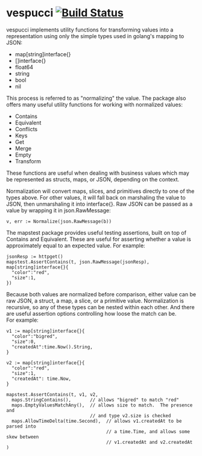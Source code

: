 # vespucci [![Build Status](https://travis-ci.org/ansel1/vespucci.svg?branch=master)](https://travis-ci.org/ansel1/vespucci)

vespucci implements utility functions for transforming values into a representation
using only the simple types used in golang's mapping to JSON:

- map[string]interface{}
- []interface{}
- float64
- string
- bool
- nil

This process is referred to as "normalizing" the value.  The package also offers
many useful utility functions for working with normalized values:

- Contains
- Equivalent
- Conflicts
- Keys
- Get
- Merge
- Empty
- Transform

These functions are useful when dealing with business values which may be represented
as structs, maps, or JSON, depending on the context.

Normalization will convert maps, slices, and primitives directly to one of the
types above.  For other values, it will fall back on marshaling the value to JSON,
then unmarshaling it into interface{}.  Raw JSON can be passed as a value by 
wrapping it in json.RawMessage:

    v, err := Normalize(json.RawMessage(b))

The mapstest package provides useful testing assertions, built on top of Contains
and Equivalent.  These are useful for asserting whether a value is approximately
equal to an expected value.  For example:

    jsonResp := httpget()
    mapstest.AssertContains(t, json.RawMessage(jsonResp), map[string]interface{}{
      "color":"red",
      "size":1,
    })

Because both values are normalized before comparison, either value can
be raw JSON, a struct, a map, a slice, or a primitive value.  Normalization
is recursive, so any of these types can be nested within each other.  And
there are useful assertion options controlling how loose the match can be.  
For example:

    v1 := map[string]interface{}{
      "color":"bigred",
      "size":0,
      "createdAt":time.Now().String,
    }

    v2 := map[string]interface{}{
      "color":"red",
      "size":1,
      "createdAt": time.Now,
    }

    mapstest.AssertContains(t, v1, v2, 
      maps.StringContains(),       // allows "bigred" to match "red"
      maps.EmptyValuesMatchAny(),  // allows size to match.  The presence and 
                                   // and type v2.size is checked
      maps.AllowTimeDelta(time.Second),  // allows v1.createdAt to be parsed into
                                         // a time.Time, and allows some skew between
                                         // v1.createdAt and v2.createdAt
    )
